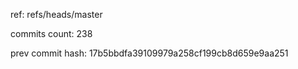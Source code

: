 ref: refs/heads/master

commits count:
238

prev commit hash:
17b5bbdfa39109979a258cf199cb8d659e9aa251
